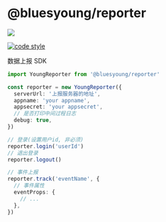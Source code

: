# @bluesyoung/reporter

[![](https://img.shields.io/badge/Author-BluesYoung--web-blue)](https://gitee.com/BluesYoung-web)

[![code style](https://antfu.me/badge-code-style.svg)](https://github.com/antfu/eslint-config)

数据上报 SDK

```ts
import YoungReporter from '@bluesyoung/reporter'

const reporter = new YoungReporter({
  serverUrl: '上报服务器的地址',
  appname: 'your appname',
  appsecret: 'your appsecret',
  // 是否打印中间过程日志
  debug: true,
})

// 登录(设置用户id, 非必须)
reporter.login('userId')
// 退出登录
reporter.logout()

// 事件上报
reporter.track('eventName', {
  // 事件属性
  eventProps: {
    // ...
  },
})
```
